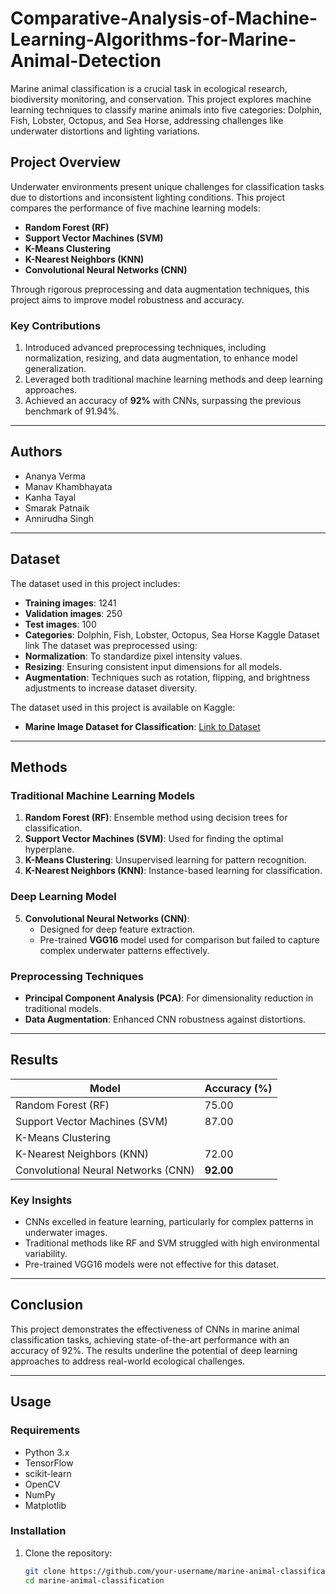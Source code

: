 # Comparative-Analysis-of-Machine-Learning-Algorithms-for-Marine-Animal-Detection

Marine animal classification is a crucial task in ecological research, biodiversity monitoring, and conservation. This project explores machine learning techniques to classify marine animals into five categories: Dolphin, Fish, Lobster, Octopus, and Sea Horse, addressing challenges like underwater distortions and lighting variations.

## Project Overview

Underwater environments present unique challenges for classification tasks due to distortions and inconsistent lighting conditions. This project compares the performance of five machine learning models:

- **Random Forest (RF)**
- **Support Vector Machines (SVM)**
- **K-Means Clustering**
- **K-Nearest Neighbors (KNN)**
- **Convolutional Neural Networks (CNN)**

Through rigorous preprocessing and data augmentation techniques, this project aims to improve model robustness and accuracy.

### Key Contributions
1. Introduced advanced preprocessing techniques, including normalization, resizing, and data augmentation, to enhance model generalization.
2. Leveraged both traditional machine learning methods and deep learning approaches.
3. Achieved an accuracy of **92%** with CNNs, surpassing the previous benchmark of 91.94%.

---

## Authors 
- Ananya Verma
- Manav Khambhayata
- Kanha Tayal
- Smarak Patnaik
- Annirudha Singh
---

## Dataset

The dataset used in this project includes:
- **Training images**: 1241
- **Validation images**: 250
- **Test images**: 100
- **Categories**: Dolphin, Fish, Lobster, Octopus, Sea Horse
Kaggle Dataset link
The dataset was preprocessed using:
- **Normalization**: To standardize pixel intensity values.
- **Resizing**: Ensuring consistent input dimensions for all models.
- **Augmentation**: Techniques such as rotation, flipping, and brightness adjustments to increase dataset diversity.

The dataset used in this project is available on Kaggle:

- **Marine Image Dataset for Classification**: [Link to Dataset](https://www.kaggle.com/datasets/ananya12verma/marine-image-dataset-for-classification)
---

## Methods

### Traditional Machine Learning Models
1. **Random Forest (RF)**: Ensemble method using decision trees for classification.
2. **Support Vector Machines (SVM)**: Used for finding the optimal hyperplane.
3. **K-Means Clustering**: Unsupervised learning for pattern recognition.
4. **K-Nearest Neighbors (KNN)**: Instance-based learning for classification.

### Deep Learning Model
5. **Convolutional Neural Networks (CNN)**:
   - Designed for deep feature extraction.
   - Pre-trained **VGG16** model used for comparison but failed to capture complex underwater patterns effectively.

### Preprocessing Techniques
- **Principal Component Analysis (PCA)**: For dimensionality reduction in traditional models.
- **Data Augmentation**: Enhanced CNN robustness against distortions.

---

## Results

| Model                  | Accuracy (%) |
|------------------------|--------------|
| Random Forest (RF)     | 75.00        |
| Support Vector Machines (SVM) | 87.00        |
| K-Means Clustering     |             |
| K-Nearest Neighbors (KNN) | 72.00        |
| Convolutional Neural Networks (CNN) | **92.00**   |

### Key Insights
- CNNs excelled in feature learning, particularly for complex patterns in underwater images.
- Traditional methods like RF and SVM struggled with high environmental variability.
- Pre-trained VGG16 models were not effective for this dataset.

---

## Conclusion

This project demonstrates the effectiveness of CNNs in marine animal classification tasks, achieving state-of-the-art performance with an accuracy of 92%. The results underline the potential of deep learning approaches to address real-world ecological challenges.

---

## Usage

### Requirements
- Python 3.x
- TensorFlow
- scikit-learn
- OpenCV
- NumPy
- Matplotlib

### Installation
1. Clone the repository:
   ```bash
   git clone https://github.com/your-username/marine-animal-classification.git
   cd marine-animal-classification

